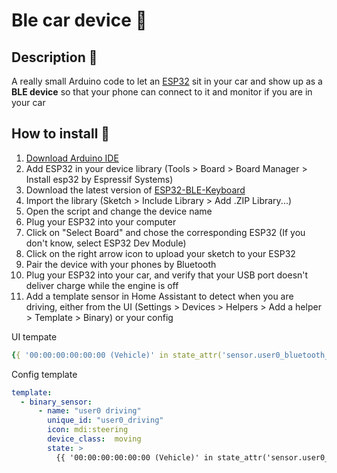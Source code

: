 # Ble car device 🚗

## Description 📝

A really small Arduino code to let an [ESP32](https://amzn.to/44BPk0g) sit in your car and show up as a **BLE device** so that your phone can connect to it and monitor if you are in your car

## How to install 🚀

1. [Download Arduino IDE](https://www.arduino.cc/en/software)
2. Add ESP32 in your device library (Tools > Board > Board Manager > Install esp32 by Espressif Systems)
3. Download the latest version of [ESP32-BLE-Keyboard](https://github.com/T-vK/ESP32-BLE-Keyboard/releases)
4. Import the library (Sketch > Include Library > Add .ZIP Library...)
5. Open the script and change the device name
6. Plug your ESP32 into your computer
7. Click on "Select Board" and chose the corresponding ESP32 (If you don't know, select ESP32 Dev Module)
8. Click on the right arrow icon to upload your sketch to your ESP32
9. Pair the device with your phones by Bluetooth
10. Plug your ESP32 into your car, and verify that your USB port doesn't deliver charge while the engine is off
11. Add a template sensor in Home Assistant to detect when you are driving, either from the UI (Settings > Devices > Helpers > Add a helper > Template > Binary) or your config

UI tempate

```yaml
{{ '00:00:00:00:00:00 (Vehicle)' in state_attr('sensor.user0_bluetooth_connection', 'connected_paired_devices') }}
```
Config template

```yaml
template:
  - binary_sensor:
      - name: "user0 driving"
        unique_id: "user0_driving"
        icon: mdi:steering
        device_class:  moving
        state: >
          {{ '00:00:00:00:00:00 (Vehicle)' in state_attr('sensor.user0_bluetooth_connection', 'connected_paired_devices') }}
```
